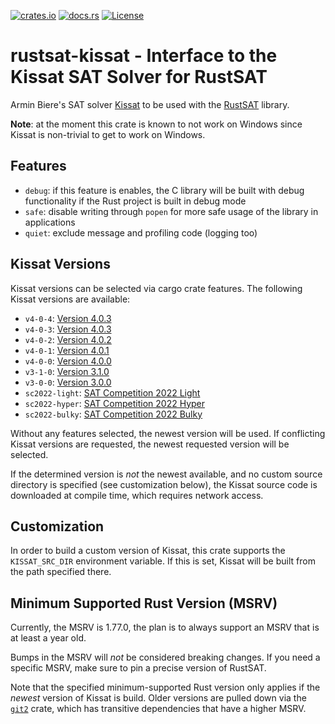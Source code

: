 [![crates.io](https://img.shields.io/crates/v/rustsat-kissat?style=for-the-badge&logo=rust)](https://crates.io/crates/rustsat-kissat)
[![docs.rs](https://img.shields.io/docsrs/rustsat-kissat?style=for-the-badge&logo=docsdotrs)](https://docs.rs/rustsat-kissat)
[![License](https://img.shields.io/crates/l/rustsat-kissat?style=for-the-badge)](../LICENSE)

<!-- cargo-rdme start -->

# rustsat-kissat - Interface to the Kissat SAT Solver for RustSAT

Armin Biere's SAT solver [Kissat](https://github.com/arminbiere/kissat) to be used with the [RustSAT](https://github.com/chrjabs/rustsat) library.

**Note**: at the moment this crate is known to not work on Windows since Kissat is non-trivial to get to work on Windows.

## Features

- `debug`: if this feature is enables, the C library will be built with debug functionality if the Rust project is built in debug mode
- `safe`: disable writing through `popen` for more safe usage of the library in applications
- `quiet`: exclude message and profiling code (logging too)

## Kissat Versions

Kissat versions can be selected via cargo crate features.
The following Kissat versions are available:
- `v4-0-4`: [Version 4.0.3](https://github.com/arminbiere/kissat/releases/tag/rel-4.0.4)
- `v4-0-3`: [Version 4.0.3](https://github.com/arminbiere/kissat/releases/tag/rel-4.0.3)
- `v4-0-2`: [Version 4.0.2](https://github.com/arminbiere/kissat/releases/tag/rel-4.0.2)
- `v4-0-1`: [Version 4.0.1](https://github.com/arminbiere/kissat/releases/tag/rel-4.0.1)
- `v4-0-0`: [Version 4.0.0](https://github.com/arminbiere/kissat/releases/tag/rel-4.0.0)
- `v3-1-0`: [Version 3.1.0](https://github.com/arminbiere/kissat/releases/tag/rel-3.1.0)
- `v3-0-0`: [Version 3.0.0](https://github.com/arminbiere/kissat/releases/tag/rel-3.0.0)
- `sc2022-light`: [SAT Competition 2022 Light](https://github.com/arminbiere/kissat/releases/tag/sc2022-light)
- `sc2022-hyper`: [SAT Competition 2022 Hyper](https://github.com/arminbiere/kissat/releases/tag/sc2022-hyper)
- `sc2022-bulky`: [SAT Competition 2022 Bulky](https://github.com/arminbiere/kissat/releases/tag/sc2022-bulky)

Without any features selected, the newest version will be used.
If conflicting Kissat versions are requested, the newest requested version will be selected.

If the determined version is _not_ the newest available, and no custom source directory is
specified (see customization below), the Kissat source code is downloaded at compile time,
which requires network access.

## Customization

In order to build a custom version of Kissat, this crate supports the `KISSAT_SRC_DIR`
environment variable.
If this is set, Kissat will be built from the path specified there.

## Minimum Supported Rust Version (MSRV)

Currently, the MSRV is 1.77.0, the plan is to always support an MSRV that is at least a year
old.

Bumps in the MSRV will _not_ be considered breaking changes. If you need a specific MSRV, make
sure to pin a precise version of RustSAT.

Note that the specified minimum-supported Rust version only applies if the _newest_ version of
Kissat is build.
Older versions are pulled down via the [`git2`](https://crates.io/crates/git2) crate, which has
transitive dependencies that have a higher MSRV.

<!-- cargo-rdme end -->
